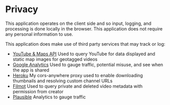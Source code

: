 # Privacy

This application operates on the client side and so input, logging, and processing is done locally in the browser. 
This application does not require any personal information to use.

This application does make use of third party services that may track or log:

- [YouTube & Maps API](https://policies.google.com/privacy) Used to query YouTube for data displayed and static map images for geotagged videos
- [Google Analytics](https://policies.google.com/privacy) Used to gauge traffic, potential misuse, and see when the app is shared
- [Heroku](https://www.heroku.com/policy/security) My cors-anywhere proxy used to enable downloading thumbnails and resolving custom channel URLs
- [Filmot](https://filmot.com/privacy) Used to query private and deleted video metadata with permission from creator
- [Plausible](https://plausible.io/privacy) Analytics to gauge traffic

